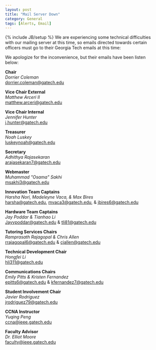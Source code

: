 ```yaml
---
layout: post
title: "Mail Server Down"
category: General
tags: [Alerts, Email]
---
```

{% include JB/setup %}
We are experiencing some technical difficulties with our mailing server at this time, so emails directed towards certain officers must go to their Georgia Tech emails at this time:

We apologize for the inconvenience, but their emails have been listen below:

__Chair__ <br/>
_Dorrier Coleman_ <br/>
<dorrier.coleman@gatech.edu> <br/>

__Vice Chair External__ <br/>
_Matthew Arceri II_ <br/>
<matthew.arceri@gatech.edu> <br/>

__Vice Chair Internal__ <br/>
_Jennifer Hunter_ <br/>
<j.hunter@gatech.edu> <br/>

__Treasurer__ <br/>
_Noah Luskey_ <br/>
<luskeynoah@gatech.edu> <br/>

__Secretary__ <br/>
_Adhithya Rajasekaran_ <br/>
<arajasekaran7@gatech.edu> <br/>

__Webmaster__ <br/>
_Muhammad "Osama" Sakhi_ <br/>
<msakhi3@gatech.edu> <br/>

__Innovation Team Captains__ <br/>
_Harsha Nori, Madeleyne Vaca, & Max Bires_ <br/>
<harsha@gatech.edu>, <mvaca3@gatech.edu>, & <jbires6@gatech.edu> <br/>

__Hardware Team Captains__ <br/>
_Jay Poddar & Tianhao Li_ <br/>
<Jayvpoddar@gatech.edu> & <tli81@gatech.edu> <br/>

__Tutoring Services Chairs__ <br/>
_Ramprasath Rajagopal & Chris Allen_ <br/>
<rrajagopal6@gatech.edu> & <cjallen@gatech.edu> <br/>

__Technical Development Chair__ <br/>
_Hongfei Li_ <br/>
<hli311@gatech.edu> <br/>

__Communications Chairs__ <br/>
_Emily Pitts & Kristen Fernandez_ <br/>
<epitts6@gatech.edu> & <kfernandez7@gatech.edu> <br/>

__Student Involvement Chair__ <br/>
_Javier Rodriguez_ <br/>
<jrodriguez79@gatech.edu> <br/>

__CCNA Instructor__ <br/>
_Yuqing Peng_ <br/>
<ccna@ieee.gatech.edu> <br/>

__Faculty Advisor__ <br/>
_Dr. Elliot Moore_ <br/>
<faculty@ieee.gatech.edu> <br/>